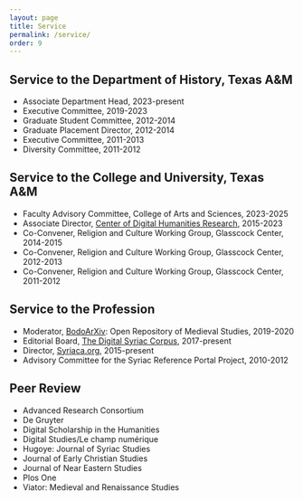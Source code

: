 ```yaml
---
layout: page
title: Service
permalink: /service/
order: 9
---
```


## Service to the Department of History, Texas A&M
 - Associate Department Head, 2023-present
 - Executive Committee, 2019-2023
 - Graduate Student Committee, 2012-2014
 - Graduate Placement Director, 2012-2014
 - Executive Committee, 2011-2013
 - Diversity Committee, 2011-2012



## Service to the College and University, Texas A&M
 - Faculty Advisory Committee, College of Arts and Sciences, 2023-2025
 - Associate Director, [Center of Digital Humanities Research](http://codhr.dh.tamu.edu/), 2015-2023
 - Co-Convener, Religion and Culture Working Group, Glasscock Center, 2014-2015
 - Co-Convener, Religion and Culture Working Group, Glasscock Center, 2012-2013
 - Co-Convener, Religion and Culture Working Group, Glasscock Center, 2011-2012



## Service to the Profession
 - Moderator, [BodoArXiv](https://bodoarxiv.org/): Open Repository of Medieval Studies, 2019-2020 
 - Editorial Board, [The Digital Syriac Corpus](https://syriaccorpus.org/), 2017-present 
 - Director, [Syriaca.org](http://syriaca.org/), 2015-present
 - Advisory Committee for the Syriac Reference Portal Project, 2010-2012
 


## Peer Review
 - Advanced Research Consortium
 - De Gruyter
 - Digital Scholarship in the Humanities
 - Digital Studies/Le champ numérique
 - Hugoye: Journal of Syriac Studies
 - Journal of Early Christian Studies
 - Journal of Near Eastern Studies
 - Plos One
 - Viator: Medieval and Renaissance Studies
 




[jekyll-organization]: https://github.com/jekyll
